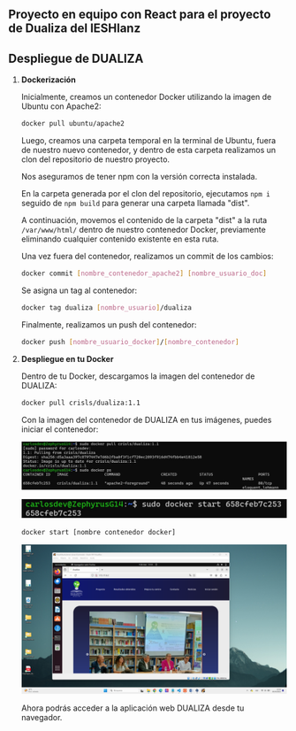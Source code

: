 ## Proyecto en equipo con React para el proyecto de Dualiza del IESHlanz

## Despliegue de DUALIZA

1. **Dockerización**

    Inicialmente, creamos un contenedor Docker utilizando la imagen de Ubuntu con Apache2:

    ```bash
    docker pull ubuntu/apache2
    ```

    Luego, creamos una carpeta temporal en la terminal de Ubuntu, fuera de nuestro nuevo contenedor, y dentro de esta carpeta realizamos un clon del repositorio de nuestro proyecto.

    Nos aseguramos de tener npm con la versión correcta instalada.

    En la carpeta generada por el clon del repositorio, ejecutamos `npm i` seguido de `npm build` para generar una carpeta llamada "dist".

    A continuación, movemos el contenido de la carpeta "dist" a la ruta `/var/www/html/` dentro de nuestro contenedor Docker, previamente eliminando cualquier contenido existente en esta ruta.

    Una vez fuera del contenedor, realizamos un commit de los cambios:

    ```bash
    docker commit [nombre_contenedor_apache2] [nombre_usuario_doc]
    ```

    Se asigna un tag al contenedor:

    ```bash
    docker tag dualiza [nombre_usuario]/dualiza
    ```

    Finalmente, realizamos un push del contenedor:

    ```bash
    docker push [nombre_usuario_docker]/[nombre_contenedor]
    ```

2. **Despliegue en tu Docker**

    Dentro de tu Docker, descargamos la imagen del contenedor de DUALIZA:

    ```bash
    docker pull crisls/dualiza:1.1
    ```

    Con la imagen del contenedor de DUALIZA en tus imágenes, puedes iniciar el contenedor:

    ![imagen1](\src\assets\images\photo1709643418.jpeg)

    ![imagen2](.\src\assets\images\photo1709643471.jpeg)

    ```bash
    docker start [nombre contenedor docker]
    ```
    ![imagen3](src\assets\images\Captura.png)


    Ahora podrás acceder a la aplicación web DUALIZA desde tu navegador.
